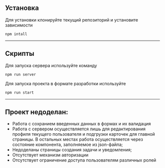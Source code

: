 ## Установка

Для установки клонируйте текущий репозиторий и установите зависимости
```
npm intall
```
---
## Скрипты

Для запуска сервера используйте команду
```
npm run server
```
Для запуска проекта в формате разработки используйте
```
npm run start
```

--------------------------------
## Проект недоделан:
- Работа с сохранием введенных данных в формах и их валидация
- Работа с сервером осуществляется лишь для редактирования профиля текущего пользователя и подгрузки карточек для главной страницы. В остальных местах работа осуществляется через состояние компонента, заполняемое из json-файла;
- Недоделаны страницы создания задачи и уведомления;
- Отсутствует механизм авторизации
- Отсутствует ограничение доступа пользователям различных ролей
